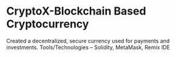 # CryptoX-Blockchain Based Cryptocurrency
Created a decentralized, secure currency used for payments  and investments. Tools/Technologies – Solidity, MetaMask, Remix IDE
